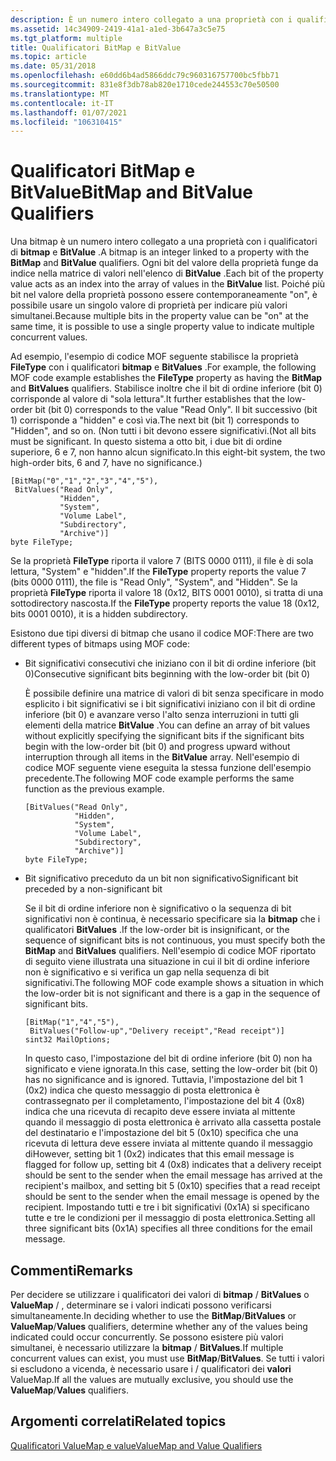 ```yaml
---
description: È un numero intero collegato a una proprietà con i qualificatori di BitMap e BitValue.
ms.assetid: 14c34909-2419-41a1-a1ed-3b647a3c5e75
ms.tgt_platform: multiple
title: Qualificatori BitMap e BitValue
ms.topic: article
ms.date: 05/31/2018
ms.openlocfilehash: e60dd6b4ad5866ddc79c960316757700bc5fbb71
ms.sourcegitcommit: 831e8f3db78ab820e1710cede244553c70e50500
ms.translationtype: MT
ms.contentlocale: it-IT
ms.lasthandoff: 01/07/2021
ms.locfileid: "106310415"
---
```

# <a name="bitmap-and-bitvalue-qualifiers"></a><span data-ttu-id="b1e48-103">Qualificatori BitMap e BitValue</span><span class="sxs-lookup"><span data-stu-id="b1e48-103">BitMap and BitValue Qualifiers</span></span>

<span data-ttu-id="b1e48-104">Una bitmap è un numero intero collegato a una proprietà con i qualificatori di **bitmap** e **BitValue** .</span><span class="sxs-lookup"><span data-stu-id="b1e48-104">A bitmap is an integer linked to a property with the **BitMap** and **BitValue** qualifiers.</span></span> <span data-ttu-id="b1e48-105">Ogni bit del valore della proprietà funge da indice nella matrice di valori nell'elenco di **BitValue** .</span><span class="sxs-lookup"><span data-stu-id="b1e48-105">Each bit of the property value acts as an index into the array of values in the **BitValue** list.</span></span> <span data-ttu-id="b1e48-106">Poiché più bit nel valore della proprietà possono essere contemporaneamente "on", è possibile usare un singolo valore di proprietà per indicare più valori simultanei.</span><span class="sxs-lookup"><span data-stu-id="b1e48-106">Because multiple bits in the property value can be "on" at the same time, it is possible to use a single property value to indicate multiple concurrent values.</span></span>

<span data-ttu-id="b1e48-107">Ad esempio, l'esempio di codice MOF seguente stabilisce la proprietà **FileType** con i qualificatori **bitmap** e **BitValues** .</span><span class="sxs-lookup"><span data-stu-id="b1e48-107">For example, the following MOF code example establishes the **FileType** property as having the **BitMap** and **BitValues** qualifiers.</span></span> <span data-ttu-id="b1e48-108">Stabilisce inoltre che il bit di ordine inferiore (bit 0) corrisponde al valore di "sola lettura".</span><span class="sxs-lookup"><span data-stu-id="b1e48-108">It further establishes that the low-order bit (bit 0) corresponds to the value "Read Only".</span></span> <span data-ttu-id="b1e48-109">Il bit successivo (bit 1) corrisponde a "hidden" e così via.</span><span class="sxs-lookup"><span data-stu-id="b1e48-109">The next bit (bit 1) corresponds to "Hidden", and so on.</span></span> <span data-ttu-id="b1e48-110">(Non tutti i bit devono essere significativi.</span><span class="sxs-lookup"><span data-stu-id="b1e48-110">(Not all bits must be significant.</span></span> <span data-ttu-id="b1e48-111">In questo sistema a otto bit, i due bit di ordine superiore, 6 e 7, non hanno alcun significato.</span><span class="sxs-lookup"><span data-stu-id="b1e48-111">In this eight-bit system, the two high-order bits, 6 and 7, have no significance.)</span></span>

``` syntax
[BitMap("0","1","2","3","4","5"),
 BitValues("Read Only",
           "Hidden",
           "System",
           "Volume Label",
           "Subdirectory",
           "Archive")]
byte FileType;
```

<span data-ttu-id="b1e48-112">Se la proprietà **FileType** riporta il valore 7 (BITS 0000 0111), il file è di sola lettura, "System" e "hidden".</span><span class="sxs-lookup"><span data-stu-id="b1e48-112">If the **FileType** property reports the value 7 (bits 0000 0111), the file is "Read Only", "System", and "Hidden".</span></span> <span data-ttu-id="b1e48-113">Se la proprietà **FileType** riporta il valore 18 (0x12, BITS 0001 0010), si tratta di una sottodirectory nascosta.</span><span class="sxs-lookup"><span data-stu-id="b1e48-113">If the **FileType** property reports the value 18 (0x12, bits 0001 0010), it is a hidden subdirectory.</span></span>

<span data-ttu-id="b1e48-114">Esistono due tipi diversi di bitmap che usano il codice MOF:</span><span class="sxs-lookup"><span data-stu-id="b1e48-114">There are two different types of bitmaps using MOF code:</span></span>

-   <span data-ttu-id="b1e48-115">Bit significativi consecutivi che iniziano con il bit di ordine inferiore (bit 0)</span><span class="sxs-lookup"><span data-stu-id="b1e48-115">Consecutive significant bits beginning with the low-order bit (bit 0)</span></span>

    <span data-ttu-id="b1e48-116">È possibile definire una matrice di valori di bit senza specificare in modo esplicito i bit significativi se i bit significativi iniziano con il bit di ordine inferiore (bit 0) e avanzare verso l'alto senza interruzioni in tutti gli elementi della matrice **BitValue** .</span><span class="sxs-lookup"><span data-stu-id="b1e48-116">You can define an array of bit values without explicitly specifying the significant bits if the significant bits begin with the low-order bit (bit 0) and progress upward without interruption through all items in the **BitValue** array.</span></span> <span data-ttu-id="b1e48-117">Nell'esempio di codice MOF seguente viene eseguita la stessa funzione dell'esempio precedente.</span><span class="sxs-lookup"><span data-stu-id="b1e48-117">The following MOF code example performs the same function as the previous example.</span></span>

    ``` syntax
    [BitValues("Read Only",
               "Hidden",
               "System",
               "Volume Label",
               "Subdirectory",
               "Archive")]
    byte FileType;
    ```

-   <span data-ttu-id="b1e48-118">Bit significativo preceduto da un bit non significativo</span><span class="sxs-lookup"><span data-stu-id="b1e48-118">Significant bit preceded by a non-significant bit</span></span>

    <span data-ttu-id="b1e48-119">Se il bit di ordine inferiore non è significativo o la sequenza di bit significativi non è continua, è necessario specificare sia la **bitmap** che i qualificatori **BitValues** .</span><span class="sxs-lookup"><span data-stu-id="b1e48-119">If the low-order bit is insignificant, or the sequence of significant bits is not continuous, you must specify both the **BitMap** and **BitValues** qualifiers.</span></span> <span data-ttu-id="b1e48-120">Nell'esempio di codice MOF riportato di seguito viene illustrata una situazione in cui il bit di ordine inferiore non è significativo e si verifica un gap nella sequenza di bit significativi.</span><span class="sxs-lookup"><span data-stu-id="b1e48-120">The following MOF code example shows a situation in which the low-order bit is not significant and there is a gap in the sequence of significant bits.</span></span>

    ``` syntax
    [BitMap("1","4","5"),
     BitValues("Follow-up","Delivery receipt","Read receipt")]
    sint32 MailOptions;
    ```

    <span data-ttu-id="b1e48-121">In questo caso, l'impostazione del bit di ordine inferiore (bit 0) non ha significato e viene ignorata.</span><span class="sxs-lookup"><span data-stu-id="b1e48-121">In this case, setting the low-order bit (bit 0) has no significance and is ignored.</span></span> <span data-ttu-id="b1e48-122">Tuttavia, l'impostazione del bit 1 (0x2) indica che questo messaggio di posta elettronica è contrassegnato per il completamento, l'impostazione del bit 4 (0x8) indica che una ricevuta di recapito deve essere inviata al mittente quando il messaggio di posta elettronica è arrivato alla cassetta postale del destinatario e l'impostazione del bit 5 (0x10) specifica che una ricevuta di lettura deve essere inviata al mittente quando il messaggio di</span><span class="sxs-lookup"><span data-stu-id="b1e48-122">However, setting bit 1 (0x2) indicates that this email message is flagged for follow up, setting bit 4 (0x8) indicates that a delivery receipt should be sent to the sender when the email message has arrived at the recipient's mailbox, and setting bit 5 (0x10) specifies that a read receipt should be sent to the sender when the email message is opened by the recipient.</span></span> <span data-ttu-id="b1e48-123">Impostando tutti e tre i bit significativi (0x1A) si specificano tutte e tre le condizioni per il messaggio di posta elettronica.</span><span class="sxs-lookup"><span data-stu-id="b1e48-123">Setting all three significant bits (0x1A) specifies all three conditions for the email message.</span></span>

## <a name="remarks"></a><span data-ttu-id="b1e48-124">Commenti</span><span class="sxs-lookup"><span data-stu-id="b1e48-124">Remarks</span></span>

<span data-ttu-id="b1e48-125">Per decidere se utilizzare i qualificatori dei valori di **bitmap** / **BitValues** o **ValueMap** /  , determinare se i valori indicati possono verificarsi simultaneamente.</span><span class="sxs-lookup"><span data-stu-id="b1e48-125">In deciding whether to use the **BitMap**/**BitValues** or **ValueMap**/**Values** qualifiers, determine whether any of the values being indicated could occur concurrently.</span></span> <span data-ttu-id="b1e48-126">Se possono esistere più valori simultanei, è necessario utilizzare la **bitmap** / **BitValues**.</span><span class="sxs-lookup"><span data-stu-id="b1e48-126">If multiple concurrent values can exist, you must use **BitMap**/**BitValues**.</span></span> <span data-ttu-id="b1e48-127">Se tutti i valori si escludono a vicenda, è necessario usare i / qualificatori dei **valori** ValueMap.</span><span class="sxs-lookup"><span data-stu-id="b1e48-127">If all the values are mutually exclusive, you should use the **ValueMap**/**Values** qualifiers.</span></span>

## <a name="related-topics"></a><span data-ttu-id="b1e48-128">Argomenti correlati</span><span class="sxs-lookup"><span data-stu-id="b1e48-128">Related topics</span></span>

<dl> <dt>

[<span data-ttu-id="b1e48-129">Qualificatori ValueMap e value</span><span class="sxs-lookup"><span data-stu-id="b1e48-129">ValueMap and Value Qualifiers</span></span>](value-map.md)
</dt> </dl>

 

 



